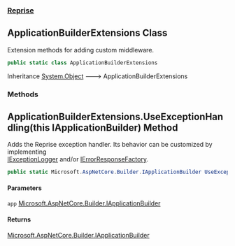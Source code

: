 ### [Reprise](Reprise.md 'Reprise')

## ApplicationBuilderExtensions Class

Extension methods for adding custom middleware.

```csharp
public static class ApplicationBuilderExtensions
```

Inheritance [System.Object](https://docs.microsoft.com/en-us/dotnet/api/System.Object 'System.Object') &#129106; ApplicationBuilderExtensions
### Methods

<a name='Reprise.ApplicationBuilderExtensions.UseExceptionHandling(thisMicrosoft.AspNetCore.Builder.IApplicationBuilder)'></a>

## ApplicationBuilderExtensions.UseExceptionHandling(this IApplicationBuilder) Method

Adds the Reprise exception handler. Its behavior can be customized by implementing   
[IExceptionLogger](Reprise.IExceptionLogger.md 'Reprise.IExceptionLogger') and/or [IErrorResponseFactory](Reprise.IErrorResponseFactory.md 'Reprise.IErrorResponseFactory').

```csharp
public static Microsoft.AspNetCore.Builder.IApplicationBuilder UseExceptionHandling(this Microsoft.AspNetCore.Builder.IApplicationBuilder app);
```
#### Parameters

<a name='Reprise.ApplicationBuilderExtensions.UseExceptionHandling(thisMicrosoft.AspNetCore.Builder.IApplicationBuilder).app'></a>

`app` [Microsoft.AspNetCore.Builder.IApplicationBuilder](https://docs.microsoft.com/en-us/dotnet/api/Microsoft.AspNetCore.Builder.IApplicationBuilder 'Microsoft.AspNetCore.Builder.IApplicationBuilder')

#### Returns
[Microsoft.AspNetCore.Builder.IApplicationBuilder](https://docs.microsoft.com/en-us/dotnet/api/Microsoft.AspNetCore.Builder.IApplicationBuilder 'Microsoft.AspNetCore.Builder.IApplicationBuilder')